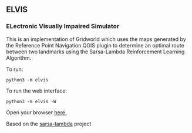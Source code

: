 ## ELVIS

### ELectronic Visually Impaired Simulator

This is an implementation of Gridworld which uses the maps generated by the Reference Point Navigation QGIS plugin to determine an optimal route between two landmarks using the Sarsa-Lambda Reinforcement Learning Algorithm.

To run:
```
python3 -m elvis
```

To run the web interface:
```
python3 -m elvis -W
```

Open your browser [here.](http://localhost:8080)

Based on the [sarsa-lambda](https://github.com/codebox/sarsa-lambda) project
